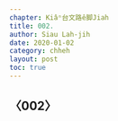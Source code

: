 ```yaml
---
chapter: Kiâⁿ台文路ê脚Jiah
title: 002. 
author: Siau Lah-jih
date: 2020-01-02
category: chheh
layout: post
toc: true
---
```


## 〈002〉

